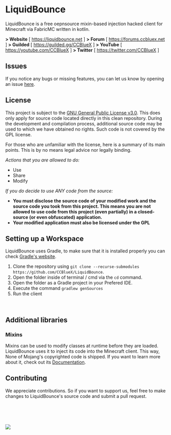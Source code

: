 # LiquidBounce
LiquidBounce is a free oepnsource mixin-based injection hacked client for Minecraft via FabricMC written in kotlin. 

**> Website** [ https://liquidbounce.net ]
**> Forum** [ https://forums.ccbluex.net ]
**> Guilded** [ https://guilded.gg/CCBlueX ]
**> YouTube** [ https://youtube.com/CCBlueX ]
**> Twitter** [ https://twitter.com/CCBlueX ]

## Issues
If you notice any bugs or missing features, you can let us know by opening an issue [here](https://github.com/CCBlueX/LiquidBounce/issues).

## License
This project is subject to the [GNU General Public License v3.0](https://www.gnu.org/licenses/gpl-3.0.en.html). This does only apply for source code located directly in this clean repository. During the development and compilation process, additional source code may be used to which we have obtained no rights. Such code is not covered by the GPL license.

For those who are unfamiliar with the license, here is a summary of its main points. This is by no means legal advice nor legally binding.

*Actions that you are allowed to do:*

-  Use
- Share
- Modify

*If you do decide to use ANY code from the source:*

- **You must disclose the source code of your modified work and the source code you took from this project. This means you are not allowed to use code from this project (even partially) in a closed-source (or even obfuscated) application.**
- **Your modified application must also be licensed under the GPL** 



## Setting up a Workspace
LiquidBounce uses Gradle, to make sure that it is installed properly you can check [Gradle's website](https://gradle.org/install/).
1. Clone the repository using `git clone --recurse-submodules https://github.com/CCBlueX/LiquidBounce`. 
2. Open the folder inside of terminal / cmd via the `cd` command.
3. Open the folder as a Gradle project in your Prefered IDE.
4. Execute the command `gradlew genSources`
5. Run the client
<br />

## Additional libraries
### Mixins
Mixins can be used to modify classes at runtime before they are loaded. LiquidBounce uses it to inject its code into the Minecraft client. This way, None of Mojang's copyrighted code is shipped. If you want to learn more about it, check out its [Documentation](https://docs.spongepowered.org/5.1.0/en/plugin/internals/mixins.html).
<br />
## Contributing
We appreciate contributions. So if you want to support us, feel free to make changes to LiquidBounce's source code and submit a pull request.


<br /> <br /> <br />

<a href='//liquidbounce.net'>
    <img src='https://www.wizardhax.com/wp-content/uploads/2018/05/lblogo.png'>
    </img>
</a>
